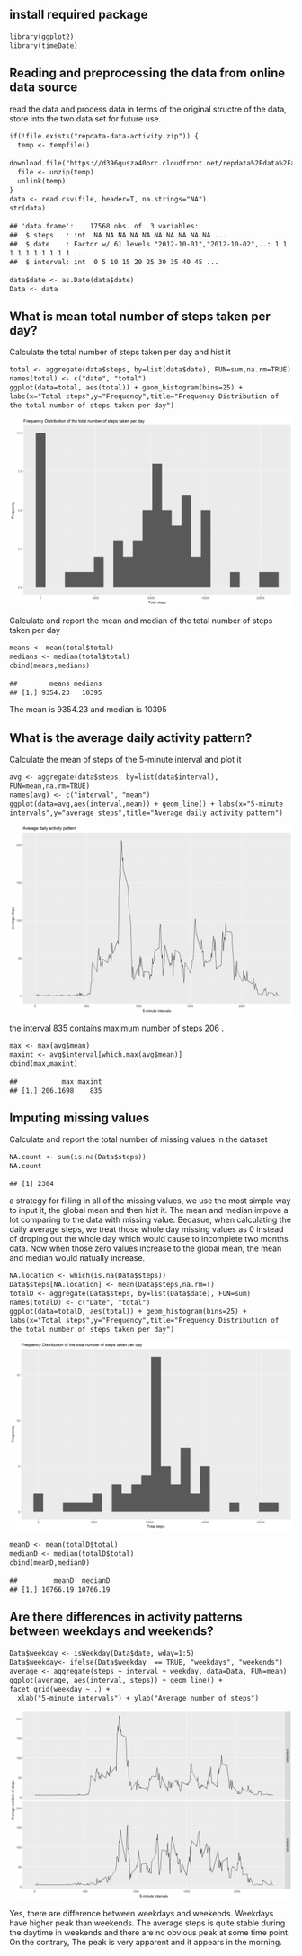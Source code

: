 install required package
------------------------

    library(ggplot2)
    library(timeDate)

Reading and preprocessing the data from online data source
----------------------------------------------------------

read the data and process data in terms of the original structre of the
data, store into the two data set for future use.

    if(!file.exists("repdata-data-activity.zip")) {
      temp <- tempfile()
      download.file("https://d396qusza40orc.cloudfront.net/repdata%2Fdata%2Factivity.zip",temp)
      file <- unzip(temp)
      unlink(temp)
    }
    data <- read.csv(file, header=T, na.strings="NA")
    str(data)

    ## 'data.frame':    17568 obs. of  3 variables:
    ##  $ steps   : int  NA NA NA NA NA NA NA NA NA NA ...
    ##  $ date    : Factor w/ 61 levels "2012-10-01","2012-10-02",..: 1 1 1 1 1 1 1 1 1 1 ...
    ##  $ interval: int  0 5 10 15 20 25 30 35 40 45 ...

    data$date <- as.Date(data$date)
    Data <- data

What is mean total number of steps taken per day?
-------------------------------------------------

Calculate the total number of steps taken per day and hist it

    total <- aggregate(data$steps, by=list(data$date), FUN=sum,na.rm=TRUE)
    names(total) <- c("date", "total")
    ggplot(data=total, aes(total)) + geom_histogram(bins=25) + labs(x="Total steps",y="Frequency",title="Frequency Distribution of the total number of steps taken per day")

![](Figs/q1-1.png)

Calculate and report the mean and median of the total number of steps
taken per day

    means <- mean(total$total)
    medians <- median(total$total)
    cbind(means,medians)

    ##        means medians
    ## [1,] 9354.23   10395

The mean is 9354.23 and median is 10395

What is the average daily activity pattern?
-------------------------------------------

Calculate the mean of steps of the 5-minute interval and plot it

    avg <- aggregate(data$steps, by=list(data$interval), FUN=mean,na.rm=TRUE)
    names(avg) <- c("interval", "mean")
    ggplot(data=avg,aes(interval,mean)) + geom_line() + labs(x="5-minute intervals",y="average steps",title="Average daily activity pattern")

![](Figs/q2-1.png)

the interval 835 contains maximum number of steps 206 .

    max <- max(avg$mean)
    maxint <- avg$interval[which.max(avg$mean)]
    cbind(max,maxint)

    ##           max maxint
    ## [1,] 206.1698    835

Imputing missing values
-----------------------

Calculate and report the total number of missing values in the dataset

    NA.count <- sum(is.na(Data$steps))
    NA.count

    ## [1] 2304

a strategy for filling in all of the missing values, we use the most
simple way to input it, the global mean and then hist it. The mean and
median impove a lot comparing to the data with missing value. Becasue,
when calculating the daily average steps, we treat those whole day
missing values as 0 instead of droping out the whole day which would
cause to incomplete two months data. Now when those zero values increase
to the global mean, the mean and median would natually increase.

    NA.location <- which(is.na(Data$steps))
    Data$steps[NA.location] <- mean(Data$steps,na.rm=T)
    totalD <- aggregate(Data$steps, by=list(Data$date), FUN=sum)
    names(totalD) <- c("Date", "total")
    ggplot(data=totalD, aes(total)) + geom_histogram(bins=25) + labs(x="Total steps",y="Frequency",title="Frequency Distribution of the total number of steps taken per day")

![](Figs/q31-1.png)

    meanD <- mean(totalD$total)
    medianD <- median(totalD$total)
    cbind(meanD,medianD)

    ##         meanD  medianD
    ## [1,] 10766.19 10766.19

Are there differences in activity patterns between weekdays and weekends?
-------------------------------------------------------------------------

    Data$weekday <- isWeekday(Data$date, wday=1:5)
    Data$weekday<- ifelse(Data$weekday  == TRUE, "weekdays", "weekends")
    average <- aggregate(steps ~ interval + weekday, data=Data, FUN=mean)
    ggplot(average, aes(interval, steps)) + geom_line() + facet_grid(weekday ~ .) +
      xlab("5-minute intervals") + ylab("Average number of steps") 

![](Figs/q4-1.png)

Yes, there are difference between weekdays and weekends. Weekdays have
higher peak than weekends. The average steps is quite stable during the
daytime in weekends and there are no obvious peak at some time point. On
the contrary, The peak is very apparent and it appears in the morning.
